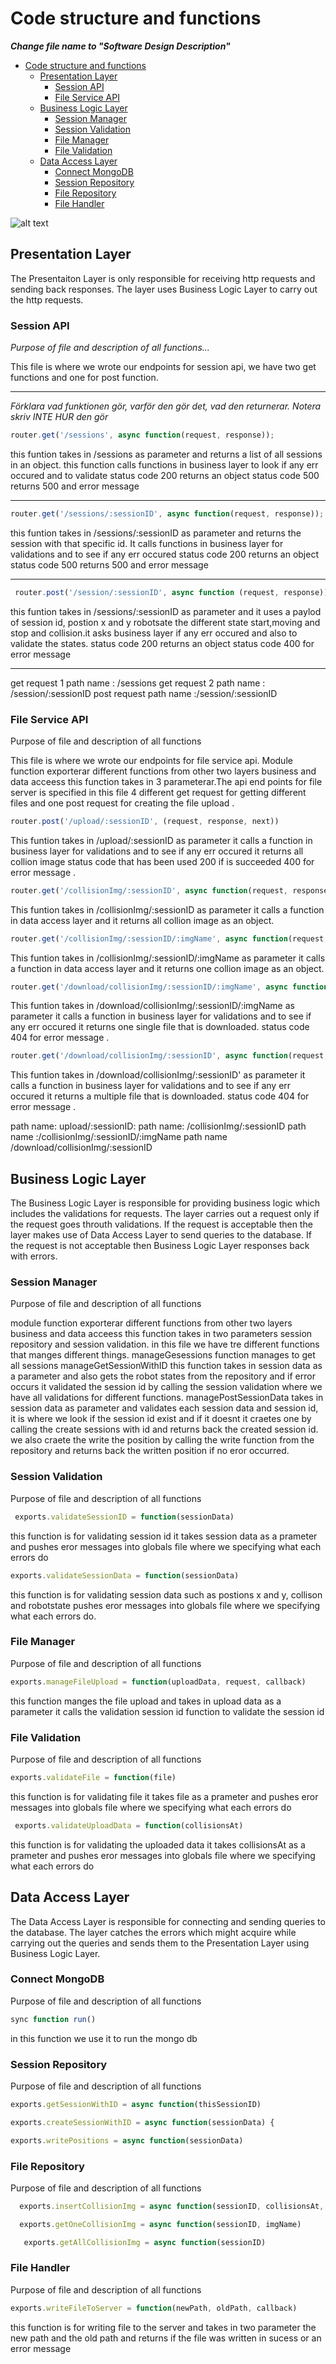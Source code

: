 # Code structure and functions

***Change file name to "Software Design Description"***
- [Code structure and functions](#code-structure-and-functions)
  - [Presentation Layer](#presentation-layer)
    - [Session API](#session-api)
    - [File Service API](#file-service-api)
  - [Business Logic Layer](#business-logic-layer)
    - [Session Manager](#session-manager)
    - [Session Validation](#session-validation)
    - [File Manager](#file-manager)
    - [File Validation](#file-validation)
  - [Data Access Layer](#data-access-layer)
    - [Connect MongoDB](#connect-mongodb)
    - [Session Repository](#session-repository)
    - [File Repository](#file-repository)
    - [File Handler](#file-handler)

![alt text](https://github.com/IMS-Team6/IMS_SBackend/blob/main/Wiki/media/Backend_architecture.png)


## Presentation Layer
The Presentaiton Layer is only responsible for receiving http requests and sending back responses. The layer uses Business Logic Layer to carry out the http requests. 
### Session API
*Purpose of file and description of all functions...*




This file is where we wrote our endpoints for session api, we have two get functions and one for post function.
***
*Förklara vad funktionen gör, varför den gör det, vad den returnerar. Notera skriv INTE HUR den gör* <br>
```js 
router.get('/sessions', async function(request, response));
```
this funtion takes in /sessions as parameter and returns a list of all sessions in an  object. this function calls functions in business layer to look if any err occured and to validate 
status code 200  returns an object 
status code 500 returns 500 and error message
*** 
```js
router.get('/sessions/:sessionID', async function(request, response));
```
this funtion takes in /sessions/:sessionID as parameter and returns the session with that specific id. It calls functions in business layer for validations and to see if any err occured 
status code 200  returns an object 
status code 500 returns 500 and error message
***
```js
 router.post('/session/:sessionID', async function (request, response));
```
this funtion takes in /sessions/:sessionID as parameter and it uses a paylod of session id, postion x and y robotsate the different state start,moving and stop and collision.it asks business layer if any err occured and also to validate the states.
status code 200  returns an object 
status code 400 for error message
***

get request 1 path name : /sessions
get request 2 path name : /session/:sessionID
post request path name :/session/:sessionID


### File Service API
Purpose of file and description of all functions

This file is where we wrote our endpoints for file service api. Module function exporterar different functions from other two layers business and data acceess this function takes in 3 parameterar.The api end points for file server is specified in this file  4 different get request for getting different files and one post request for creating the file upload .
```js 
router.post('/upload/:sessionID', (request, response, next))
```
This funtion takes in /upload/:sessionID as parameter it calls a function in business layer for validations and to see if any err occured it returns all collion image
status code that has been used  200 if is succeeded
400 for error message .

```js 
router.get('/collisionImg/:sessionID', async function(request, response)
```
This funtion takes in /collisionImg/:sessionID as parameter it calls a function in data access layer and  it returns all collion image as an object.


```js 
router.get('/collisionImg/:sessionID/:imgName', async function(request, response)
```
This funtion takes in /collisionImg/:sessionID/:imgName as parameter it calls a function in data access layer and  it returns one collion image as an object.

```js 
router.get('/download/collisionImg/:sessionID/:imgName', async function(request, response)
```
This funtion takes in /download/collisionImg/:sessionID/:imgName as parameter it calls a function in business layer for validations and to see if any err occured it returns one single file that is downloaded. 
status code 404 for error message .

```js 
router.get('/download/collisionImg/:sessionID', async function(request, response)
```
This funtion takes in /download/collisionImg/:sessionID' as parameter it calls a function in business layer for validations and to see if any err occured it returns a multiple file that is downloaded. 
status code 404 for error message .


path name: upload/:sessionID:
path name: /collisionImg/:sessionID
path name :/collisionImg/:sessionID/:imgName
path name /download/collisionImg/:sessionID

## Business Logic Layer
The Business Logic Layer is responsible for providing business logic which includes the validations for requests. The layer carries out a request only if the request goes throuth validations. If the request is acceptable then the layer makes use of Data Access Layer to send queries to the database. If the request is not acceptable then Business Logic Layer responses back with errors.
### Session Manager
Purpose of file and description of all functions

module function exporterar different functions from other two layers business and data acceess this function takes in two parameters session repository and session validation. in this file we have tre different functions that manges different things.
manageGesessions function manages to get all sessions
manageGetSessionWithID this function takes in session data as a parameter and also gets the robot states from the repository and if error occurs it validated the session id by calling the session validation where we have all validations for different functions.
managePostSessionData takes in session data as parameter and validates each session data and session id, it is where we look if the session id exist and if it doesnt it craetes one by calling the create sessions with id and returns back the created session id. we also craete the write the position by calling the write function from the repository and returns back the written position if no eror occurred.

### Session Validation
Purpose of file and description of all functions
```js 
 exports.validateSessionID = function(sessionData) 
```
this function is for validating session id it takes session data as a prameter and pushes eror messages into globals file where we specifying what each errors do 
```js 
exports.validateSessionData = function(sessionData)
```
this function is for validating session data such as postions x and y, collison and robotstate pushes eror messages into globals file where we specifying what each errors do.

### File Manager
Purpose of file and description of all functions
```js 
exports.manageFileUpload = function(uploadData, request, callback)
```
this function manges the file upload and takes in upload data as a parameter it calls the validation session id function to validate the session id

### File Validation
Purpose of file and description of all functions
```js 
exports.validateFile = function(file) 
```
this function is for validating file  it takes file as a prameter and pushes eror messages into globals file where we specifying what each errors do 

```js 
 exports.validateUploadData = function(collisionsAt)
 ```
 this function is for validating the uploaded data  it takes collisionsAt as a prameter and pushes eror messages into globals file where we specifying what each errors do 

## Data Access Layer
The Data Access Layer is responsible for connecting and sending queries to the database. The layer catches the errors which might acquire while carrying out the queries and sends them to the Presentation Layer using Business Logic Layer.
### Connect MongoDB
Purpose of file and description of all functions
```js 
sync function run()
```
in this function we use it to run the mongo db 
### Session Repository
Purpose of file and description of all functions
```js 
exports.getSessionWithID = async function(thisSessionID)
```
```js 
exports.createSessionWithID = async function(sessionData) {
```
```js 
exports.writePositions = async function(sessionData)
```

### File Repository
Purpose of file and description of all functions
```js 
  exports.insertCollisionImg = async function(sessionID, collisionsAt, imgName)
```
```js 
  exports.getOneCollisionImg = async function(sessionID, imgName)
```
```js 
   exports.getAllCollisionImg = async function(sessionID) 
```
### File Handler
Purpose of file and description of all functions
```js 
exports.writeFileToServer = function(newPath, oldPath, callback) 
 ```
 this function is for writing file to the server and takes in two parameter the new path and the old path and returns if the file was written in sucess or an error message
 

